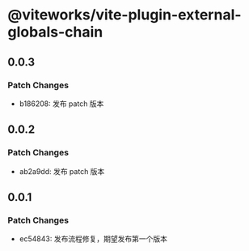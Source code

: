 # @viteworks/vite-plugin-external-globals-chain

## 0.0.3

### Patch Changes

- b186208: 发布 patch 版本

## 0.0.2

### Patch Changes

- ab2a9dd: 发布 patch 版本

## 0.0.1

### Patch Changes

- ec54843: 发布流程修复，期望发布第一个版本
